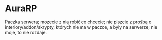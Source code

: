 # AuraRP
Paczka serwera; możecie z nią robić co chcecie; nie piszcie z prośbą o interiory/addon/skrypty, których nie ma w paczce, a były na serwerze; nie moje, to nie rozdaje.
